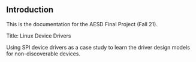 ## Introduction

This is the documentation for the AESD Final Project (Fall 21).

Title: Linux Device Drivers 

Using SPI device drivers as a case study to learn the driver design models for non-discoverable devices.

